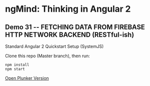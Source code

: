 # ngMind: Thinking in Angular 2

## Demo 31 -- FETCHING DATA FROM FIREBASE HTTP NETWORK BACKEND (RESTful-ish)

Standard Angular 2 Quickstart Setup (SystemJS)

Clone this repo (Master branch), then run:
```
npm install
npm start
```

[Open Plunker Version](http://plnkr.co/edit/WcO6gE3CQ3FalFEhGA6T?p=preview)
